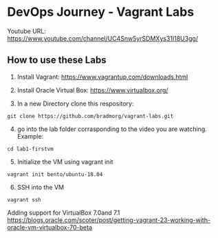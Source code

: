 # DevOps Journey - Vagrant Labs

Youtube URL: https://www.youtube.com/channel/UC4Snw5yrSDMXys31I18U3gg/


## How to use these Labs
1. Install Vagrant: https://www.vagrantup.com/downloads.html

2. Install Oracle Virtual Box:  https://www.virtualbox.org/

3. In a new Directory clone this respository:
``` shell
git clone https://github.com/bradmorg/vagrant-labs.git
```
4. go into the lab folder corrasponding to the video you are watching. Example:
``` shell
cd lab1-firstvm
```
5. Initialize the VM using vagrant init
``` shell
vagrant init bento/ubuntu-18.04
```
6. SSH into the VM

``` shell
vagrant ssh
```

Adding support for VirtualBox 7.0and 7.1
https://blogs.oracle.com/scoter/post/getting-vagrant-23-working-with-oracle-vm-virtualbox-70-beta
